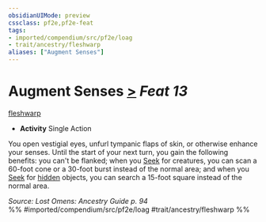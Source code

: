 ```yaml
---
obsidianUIMode: preview
cssclass: pf2e,pf2e-feat
tags:
- imported/compendium/src/pf2e/loag
- trait/ancestry/fleshwarp
aliases: ["Augment Senses"]
---
```

# Augment Senses  [>](chapter-9-playing-the-game.md#Actions "Single Action") *Feat 13*  
[fleshwarp](fleshwarp-loag.md)  

- **Activity** Single Action

You open vestigial eyes, unfurl tympanic flaps of skin, or otherwise enhance your senses. Until the start of your next turn, you gain the following benefits: you can't be flanked; when you [Seek](seek.md) for creatures, you can scan a 60-foot cone or a 30-foot burst instead of the normal area; and when you [Seek](seek.md) for [hidden](conditions.md#Hidden) objects, you can search a 15-foot square instead of the normal area.

*Source: Lost Omens: Ancestry Guide p. 94*  
%% #imported/compendium/src/pf2e/loag #trait/ancestry/fleshwarp %%